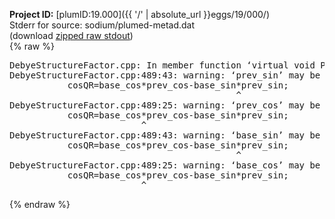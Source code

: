 **Project ID:** [plumID:19.000]({{ '/' | absolute_url }}eggs/19/000/)  
Stderr for source:  sodium/plumed-metad.dat   
(download [zipped raw stdout](plumed-metad.dat.plumed_master.stdout.txt.zip))  
{% raw %}
<pre>
DebyeStructureFactor.cpp: In member function ‘virtual void PLMD::colvar::DebyeStructureFactor::calculate()’:
DebyeStructureFactor.cpp:489:43: warning: ‘prev_sin’ may be used uninitialized in this function [-Wmaybe-uninitialized]
           cosQR=base_cos*prev_cos-base_sin*prev_sin;
                                           ^
DebyeStructureFactor.cpp:489:25: warning: ‘prev_cos’ may be used uninitialized in this function [-Wmaybe-uninitialized]
           cosQR=base_cos*prev_cos-base_sin*prev_sin;
                         ^
DebyeStructureFactor.cpp:489:43: warning: ‘base_sin’ may be used uninitialized in this function [-Wmaybe-uninitialized]
           cosQR=base_cos*prev_cos-base_sin*prev_sin;
                                           ^
DebyeStructureFactor.cpp:489:25: warning: ‘base_cos’ may be used uninitialized in this function [-Wmaybe-uninitialized]
           cosQR=base_cos*prev_cos-base_sin*prev_sin;
                         ^
</pre>
{% endraw %}
